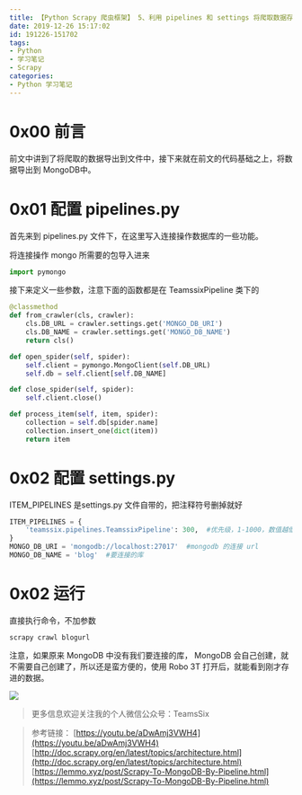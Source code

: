 ```yaml
---
title: 【Python Scrapy 爬虫框架】 5、利用 pipelines 和 settings 将爬取数据存储到 MongoDB
date: 2019-12-26 15:17:02
id: 191226-151702
tags:
- Python
- 学习笔记
- Scrapy
categories:
- Python 学习笔记
---
```

# 0x00 前言
前文中讲到了将爬取的数据导出到文件中，接下来就在前文的代码基础之上，将数据导出到 MongoDB中。

# 0x01 配置 pipelines.py
首先来到 pipelines.py 文件下，在这里写入连接操作数据库的一些功能。

将连接操作 mongo 所需要的包导入进来

```python
import pymongo
```
<!--more-->
接下来定义一些参数，注意下面的函数都是在 TeamssixPipeline 类下的

```python
@classmethod
def from_crawler(cls, crawler):
    cls.DB_URL = crawler.settings.get('MONGO_DB_URI')
    cls.DB_NAME = crawler.settings.get('MONGO_DB_NAME')
    return cls()

def open_spider(self, spider):
    self.client = pymongo.MongoClient(self.DB_URL)
    self.db = self.client[self.DB_NAME]

def close_spider(self, spider):
    self.client.close()

def process_item(self, item, spider):
    collection = self.db[spider.name]
    collection.insert_one(dict(item))
    return item
```
# 0x02 配置 settings.py
ITEM_PIPELINES 是settings.py 文件自带的，把注释符号删掉就好

```python
ITEM_PIPELINES = {
    'teamssix.pipelines.TeamssixPipeline': 300,  #优先级，1-1000，数值越低优先级越高
}
MONGO_DB_URI = 'mongodb://localhost:27017'  #mongodb 的连接 url
MONGO_DB_NAME = 'blog'  #要连接的库
```
# 0x02 运行
直接执行命令，不加参数

```
scrapy crawl blogurl
```
注意，如果原来 MongoDB 中没有我们要连接的库， MongoDB 会自己创建，就不需要自己创建了，所以还是蛮方便的，使用 Robo 3T 打开后，就能看到刚才存进的数据。

![](https://cdn.jsdelivr.net/gh/teamssix/BlogImages/imgs/scrapy12.png)

>更多信息欢迎关注我的个人微信公众号：TeamsSix

>参考链接：
>[https://youtu.be/aDwAmj3VWH4](https://youtu.be/aDwAmj3VWH4)
>[http://doc.scrapy.org/en/latest/topics/architecture.html](http://doc.scrapy.org/en/latest/topics/architecture.html)
>[https://lemmo.xyz/post/Scrapy-To-MongoDB-By-Pipeline.html](https://lemmo.xyz/post/Scrapy-To-MongoDB-By-Pipeline.html)
